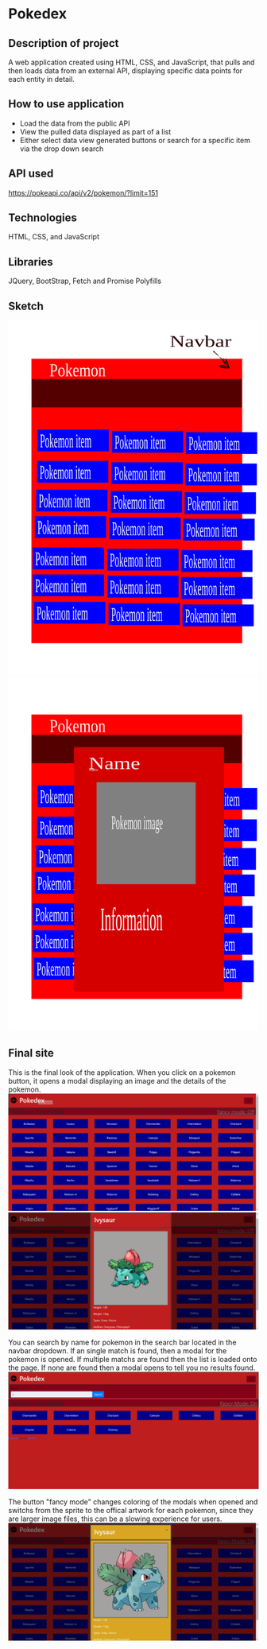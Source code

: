 # Pokedex
## Description of project
A web application created using HTML, CSS, and JavaScript, that pulls and then loads data from an external API, displaying specific data points for each entity in detail.
## How to use application
* Load the data from the public API
* View the pulled data displayed as part of a list
* Either select data view generated buttons or search for a specific item via the drop down search
## API used
https://pokeapi.co/api/v2/pokemon/?limit=151

## Technologies
HTML, CSS, and JavaScript
## Libraries
JQuery, BootStrap, Fetch and Promise Polyfills

## Sketch
![sketch](img/pokemon-app-template.svg)
![button Sketch](img/pokemon-app-template-button-click.svg)

## Final site
This is the final look of the application. When you click on a pokemon button, it opens a modal displaying an image and the details of the pokemon.
![final layout](img/pokedex-final-1.png)
![final layout button pressed](img/pokedex-final-2.png)

You can search by name for pokemon in the search bar located in the navbar dropdown. If an single match is found, then a modal for the pokemon is opened. If multiple matchs are found then the list is loaded onto the page. If none are found then a modal opens to tell you no results found.
![search](img/pokedex-final-4.png)

The button "fancy mode" changes coloring of the modals when opened and switchs from the sprite to the offical artwork for each pokemon, since they are larger image files, this can be a slowing experience for users.
![Fancy mode](img/pokedex-final-3.png)